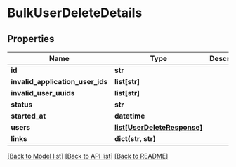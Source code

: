 # BulkUserDeleteDetails

## Properties
Name | Type | Description | Notes
------------ | ------------- | ------------- | -------------
**id** | **str** |  | [optional] 
**invalid_application_user_ids** | **list[str]** |  | [optional] 
**invalid_user_uuids** | **list[str]** |  | [optional] 
**status** | **str** |  | [optional] 
**started_at** | **datetime** |  | [optional] 
**users** | [**list[UserDeleteResponse]**](UserDeleteResponse.md) |  | [optional] 
**links** | **dict(str, str)** |  | [optional] 

[[Back to Model list]](../README.md#documentation-for-models) [[Back to API list]](../README.md#documentation-for-api-endpoints) [[Back to README]](../README.md)


